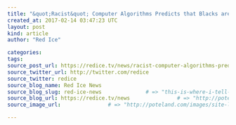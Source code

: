 ```yaml
---
title: "&quot;Racist&quot; Computer Algorithms Predicts that Blacks are More Likely to Commit Crime" # => "I Made a Pretty Gem - Planet.rb"
created_at: 2017-02-14 03:47:23 UTC
layout: post
kind: article
author: "Red Ice"

categories: 
tags: 
source_post_url: https://redice.tv/news/racist-computer-algorithms-predicts-that-blacks-are-more-likely-to-commit-crime    # => "http://poteland.com/blog/i-made-a-pretty-gem-planet-dot-rb/"
source_twitter_url: http://twitter.com/redice
source_twitter: redice
source_blog_name: Red Ice News
source_blog_slug: red-ice-news              # => "this-is-where-i-tell-you-stuff"
source_blog_url: https://redice.tv/news               # => "http://poteland.com/articles"
source_image_url:               # => "http://poteland.com/images/site-logo.png"

---
```



<!--
   &lt;img align=&quot;left&quot; alt=&#39;&quot;Racist&quot; Computer Algorithms Predicts that Blacks are More Likely to Commit Crime&#39; src=&quot;https://rdice.net/a/c/n/17/02140447-predictive-policing-racist.9cd7b47f.jpg&quot;&gt; Washington Post &amp;amp; SJWs says that computerized predictive policing is &quot;racist&quot; and biased after the algorithm finds that blacks are more likely to commit crime, depite existing statistics (see below). Big data has expanded to the criminal justice system. In Los Angeles, police use computerized “predictive policing” to anticipate crimes and allocate officers. In Fort Lauderdale, Fla., machine-learning algorithms are used to set bond amounts. In states across the country, data-driven estimates of the risk of recidivism are being used to set jail sentences. Advocates say these data-driven tools remove human bias from the system, making it more fair as well as more effective. But even as they have become widespread, we have little information about exactly how they work. Few of the organizations…           # => "I’ve been hurting to write this ever since we had the idea of creating a Planet for Cubox..." (Continued)
   red-ice-news              # => "this-is-where-i-tell-you-stuff"
   https://redice.tv/news               # => "http://poteland.com/articles"
                 # => "http://poteland.com/images/site-logo.png"
<img align="left" alt='"Racist" Computer Algorithms Predicts that Blacks are More Likely to Commit Crime' src="https://rdice.net/a/c/n/17/02140447-predictive-policing-racist.9cd7b47f.jpg"> Washington Post &amp; SJWs says that computerized predictive policing is "racist" and biased after the algorithm finds that blacks are more likely to commit crime, depite existing statistics (see below). Big data has expanded to the criminal justice system. In Los Angeles, police use computerized “predictive policing” to anticipate crimes and allocate officers. In Fort Lauderdale, Fla., machine-learning algorithms are used to set bond amounts. In states across the country, data-driven estimates of the risk of recidivism are being used to set jail sentences. Advocates say these data-driven tools remove human bias from the system, making it more fair as well as more effective. But even as they have become widespread, we have little information about exactly how they work. Few of the organizations…<div class="">
    <i>Source: <a href="https://redice.tv/news">Red Ice News</a></i>
</div>
